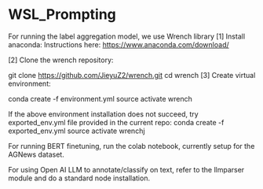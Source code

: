 # WSL_Prompting

For running the label aggregation model, we use Wrench library
[1] Install anaconda: Instructions here: https://www.anaconda.com/download/

[2] Clone the wrench repository:

git clone https://github.com/JieyuZ2/wrench.git
cd wrench
[3] Create virtual environment:

conda create -f environment.yml
source activate wrench

If the above environment installation does not succeed, try exported_env.yml file provided in the current repo:
conda create -f exported_env.yml
source activate wrenchj

For running BERT finetuning, run the colab notebook, currently setup for the AGNews dataset.

For using Open AI LLM to annotate/classify on text, refer to the llmparser module and do a standard node installation.
